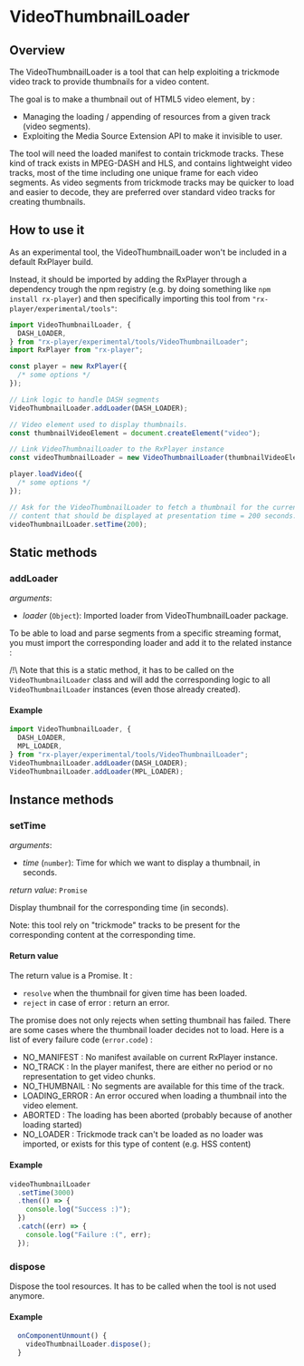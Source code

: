 # VideoThumbnailLoader

## Overview

The VideoThumbnailLoader is a tool that can help exploiting a trickmode video track to
provide thumbnails for a video content.

The goal is to make a thumbnail out of HTML5 video element, by :

- Managing the loading / appending of resources from a given track (video segments).
- Exploiting the Media Source Extension API to make it invisible to user.

The tool will need the loaded manifest to contain trickmode tracks. These kind of track
exists in MPEG-DASH and HLS, and contains lightweight video tracks, most of the time
including one unique frame for each video segments. As video segments from trickmode
tracks may be quicker to load and easier to decode, they are preferred over standard video
tracks for creating thumbnails.

## How to use it

As an experimental tool, the VideoThumbnailLoader won't be included in a default RxPlayer
build.

Instead, it should be imported by adding the RxPlayer through a dependency trough the npm
registry (e.g. by doing something like `npm install rx-player`) and then specifically
importing this tool from `"rx-player/experimental/tools"`:

```js
import VideoThumbnailLoader, {
  DASH_LOADER,
} from "rx-player/experimental/tools/VideoThumbnailLoader";
import RxPlayer from "rx-player";

const player = new RxPlayer({
  /* some options */
});

// Link logic to handle DASH segments
VideoThumbnailLoader.addLoader(DASH_LOADER);

// Video element used to display thumbnails.
const thumbnailVideoElement = document.createElement("video");

// Link VideoThumbnailLoader to the RxPlayer instance
const videoThumbnailLoader = new VideoThumbnailLoader(thumbnailVideoElement, player);

player.loadVideo({
  /* some options */
});

// Ask for the VideoThumbnailLoader to fetch a thumbnail for the current
// content that should be displayed at presentation time = 200 seconds.
videoThumbnailLoader.setTime(200);
```

## Static methods

### addLoader

_arguments_:

- _loader_ (`Object`): Imported loader from VideoThumbnailLoader package.

To be able to load and parse segments from a specific streaming format, you must import
the corresponding loader and add it to the related instance :

/!\ Note that this is a static method, it has to be called on the `VideoThumbnailLoader`
class and will add the corresponding logic to all `VideoThumbnailLoader` instances (even
those already created).

#### Example

```js
import VideoThumbnailLoader, {
  DASH_LOADER,
  MPL_LOADER,
} from "rx-player/experimental/tools/VideoThumbnailLoader";
VideoThumbnailLoader.addLoader(DASH_LOADER);
VideoThumbnailLoader.addLoader(MPL_LOADER);
```

## Instance methods

### setTime

_arguments_:

- _time_ (`number`): Time for which we want to display a thumbnail, in seconds.

_return value_: `Promise`

Display thumbnail for the corresponding time (in seconds).

Note: this tool rely on "trickmode" tracks to be present for the corresponding content at
the corresponding time.

#### Return value

The return value is a Promise. It :

- `resolve` when the thumbnail for given time has been loaded.
- `reject` in case of error : return an error.

The promise does not only rejects when setting thumbnail has failed. There are some cases
where the thumbnail loader decides not to load. Here is a list of every failure code
(`error.code`) :

- NO_MANIFEST : No manifest available on current RxPlayer instance.
- NO_TRACK : In the player manifest, there are either no period or no representation to
  get video chunks.
- NO_THUMBNAIL : No segments are available for this time of the track.
- LOADING_ERROR : An error occured when loading a thumbnail into the video element.
- ABORTED : The loading has been aborted (probably because of another loading started)
- NO_LOADER : Trickmode track can't be loaded as no loader was imported, or exists for
  this type of content (e.g. HSS content)

#### Example

```js
videoThumbnailLoader
  .setTime(3000)
  .then(() => {
    console.log("Success :)");
  })
  .catch((err) => {
    console.log("Failure :(", err);
  });
```

### dispose

Dispose the tool resources. It has to be called when the tool is not used anymore.

#### Example

```js
  onComponentUnmount() {
    videoThumbnailLoader.dispose();
  }
```

